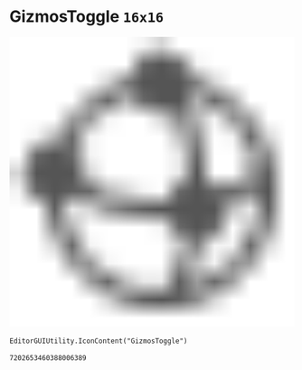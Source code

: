 # GizmosToggle `16x16`
<img src="/img/GizmosToggle.png" width=512 height=512>

``` CSharp
EditorGUIUtility.IconContent("GizmosToggle")
```
```
7202653460388006389
```
